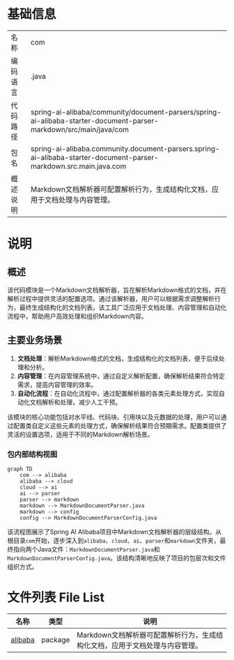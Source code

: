# 基础信息

|      |      |
|------|------|
| 名称 | com |
| 编码语言 | .java |
| 代码路径 | spring-ai-alibaba/community/document-parsers/spring-ai-alibaba-starter-document-parser-markdown/src/main/java/com |
| 包名 | spring-ai-alibaba.community.document-parsers.spring-ai-alibaba-starter-document-parser-markdown.src.main.java.com |
| 概述说明 | Markdown文档解析器可配置解析行为，生成结构化文档，应用于文档处理与内容管理。 |

# 说明

## 概述

该代码模块是一个Markdown文档解析器，旨在解析Markdown格式的文档，并在解析过程中提供灵活的配置选项。通过该解析器，用户可以根据需求调整解析行为，最终生成结构化的文档列表。该工具广泛应用于文档处理、内容管理和自动化流程中，帮助用户高效处理和组织Markdown内容。

## 主要业务场景

1. **文档处理**：解析Markdown格式的文档，生成结构化的文档列表，便于后续处理和分析。
2. **内容管理**：在内容管理系统中，通过自定义解析配置，确保解析结果符合特定需求，提高内容管理的效率。
3. **自动化流程**：在自动化流程中，通过配置解析器的各类元素处理方式，实现自动化文档解析和处理，减少人工干预。

该模块的核心功能包括对水平线、代码块、引用块以及元数据的处理，用户可以通过配置类自定义这些元素的处理方式，确保解析结果符合预期需求。配置类提供了灵活的设置选项，适用于不同的Markdown解析场景。


### 包内部结构视图

```mermaid
graph TD
    com --> alibaba
    alibaba --> cloud
    cloud --> ai
    ai --> parser
    parser --> markdown
    markdown --> MarkdownDocumentParser.java
    markdown --> config
    config --> MarkdownDocumentParserConfig.java
```

该流程图展示了Spring AI Alibaba项目中Markdown文档解析器的层级结构。从根目录`com`开始，逐步深入到`alibaba`、`cloud`、`ai`、`parser`和`markdown`文件夹，最终指向两个Java文件：`MarkdownDocumentParser.java`和`MarkdownDocumentParserConfig.java`。该结构清晰地反映了项目的包层次和文件组织方式。

# 文件列表 File List

| 名称   | 类型  | 说明 |
|-------|------|-------------|
| [alibaba](alibaba/_module.md) | package | Markdown文档解析器可配置解析行为，生成结构化文档，应用于文档处理与内容管理。 |



